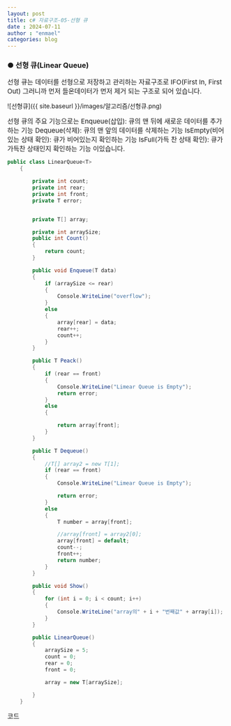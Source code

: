 ```yaml
---
layout: post
title: c# 자료구조-05-선형 큐
date : 2024-07-11
author : "enmael"
categories: blog
---
```

<h3>● 선형 큐(Linear Queue)</h3>

<span style="font-size: 15px;">
선형 큐는 데이터를 선형으로 저장하고 관리하는 자료구조로 IFO(First In, First Out) 그러니까 먼저 들온데이터가 먼저 제거 되는 구조로 되어 있습니다.
</span>

![선형큐]({{ site.baseurl }}/images/알고리즘/선형큐.png)

<span style="font-size: 15px;">
선형 큐의 주요 기능으로는
</span>

<span style="font-size: 15px;">
Enqueue(삽입): 큐의 맨 뒤에 새로운 데이터를 추가하는 기능
</span>

<span style="font-size: 15px;">
 Dequeue(삭제): 큐의 맨 앞의 데이터를 삭제하는 기능
</span>

<span style="font-size: 15px;">
 IsEmpty(비어 있는 상태 확인): 큐가 비어있는지 확인하는 기능
</span>

 
<span style="font-size: 15px;">
 IsFull(가득 찬 상태 확인): 큐가 가득찬 상태인지 확인하는 기능
</span>

<span style="font-size: 15px;">
이있습니다.
</span>

```csharp
public class LinearQueue<T>
    {

        private int count;
        private int rear;
        private int front;
        private T error;


        private T[] array;

        private int arraySize;
        public int Count()
        {
            return count;
        }

        public void Enqueue(T data)
        {
            if (arraySize <= rear)
            {
                Console.WriteLine("overflow");
            }
            else
            {
                array[rear] = data;
                rear++;
                count++;
            }
        }

        public T Peack()
        {
            if (rear == front)
            {
                Console.WriteLine("Limear Queue is Empty");
                return error;
            }
            else
            {

                return array[front];
            }
        }

        public T Dequeue()
        {
            //T[] array2 = new T[1];
            if (rear == front)
            {
                Console.WriteLine("Limear Queue is Empty");

                return error;
            }
            else
            {
                T number = array[front];

                //array[front] = array2[0]; 
                array[front] = default;
                count--;
                front++;
                return number;
            }
        }

        public void Show()
        {
            for (int i = 0; i < count; i++)
            {
                Console.WriteLine("array의" + i + "번째값" + array[i]);
            }
        }

        public LinearQueue()
        {
            arraySize = 5;
            count = 0;
            rear = 0;
            front = 0;

            array = new T[arraySize];

        }
    }
```
<span style="font-size: 15px;">
  코드
</span>
